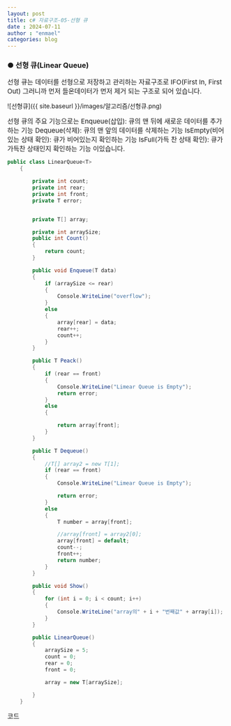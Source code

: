 ```yaml
---
layout: post
title: c# 자료구조-05-선형 큐
date : 2024-07-11
author : "enmael"
categories: blog
---
```

<h3>● 선형 큐(Linear Queue)</h3>

<span style="font-size: 15px;">
선형 큐는 데이터를 선형으로 저장하고 관리하는 자료구조로 IFO(First In, First Out) 그러니까 먼저 들온데이터가 먼저 제거 되는 구조로 되어 있습니다.
</span>

![선형큐]({{ site.baseurl }}/images/알고리즘/선형큐.png)

<span style="font-size: 15px;">
선형 큐의 주요 기능으로는
</span>

<span style="font-size: 15px;">
Enqueue(삽입): 큐의 맨 뒤에 새로운 데이터를 추가하는 기능
</span>

<span style="font-size: 15px;">
 Dequeue(삭제): 큐의 맨 앞의 데이터를 삭제하는 기능
</span>

<span style="font-size: 15px;">
 IsEmpty(비어 있는 상태 확인): 큐가 비어있는지 확인하는 기능
</span>

 
<span style="font-size: 15px;">
 IsFull(가득 찬 상태 확인): 큐가 가득찬 상태인지 확인하는 기능
</span>

<span style="font-size: 15px;">
이있습니다.
</span>

```csharp
public class LinearQueue<T>
    {

        private int count;
        private int rear;
        private int front;
        private T error;


        private T[] array;

        private int arraySize;
        public int Count()
        {
            return count;
        }

        public void Enqueue(T data)
        {
            if (arraySize <= rear)
            {
                Console.WriteLine("overflow");
            }
            else
            {
                array[rear] = data;
                rear++;
                count++;
            }
        }

        public T Peack()
        {
            if (rear == front)
            {
                Console.WriteLine("Limear Queue is Empty");
                return error;
            }
            else
            {

                return array[front];
            }
        }

        public T Dequeue()
        {
            //T[] array2 = new T[1];
            if (rear == front)
            {
                Console.WriteLine("Limear Queue is Empty");

                return error;
            }
            else
            {
                T number = array[front];

                //array[front] = array2[0]; 
                array[front] = default;
                count--;
                front++;
                return number;
            }
        }

        public void Show()
        {
            for (int i = 0; i < count; i++)
            {
                Console.WriteLine("array의" + i + "번째값" + array[i]);
            }
        }

        public LinearQueue()
        {
            arraySize = 5;
            count = 0;
            rear = 0;
            front = 0;

            array = new T[arraySize];

        }
    }
```
<span style="font-size: 15px;">
  코드
</span>
